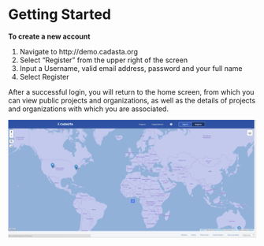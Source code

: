 # Getting Started

**To create a new account**

1. Navigate to http:\/\/demo.cadasta.org
2. Select “Register” from the upper right of the screen
3. Input a Username, valid email address, password and your full name
4. Select Register

After a successful login, you will return to the home screen, from which you can view public projects and organizations, as well as the details of projects and organizations with which you are associated.

![](/assets/login_page.png)

